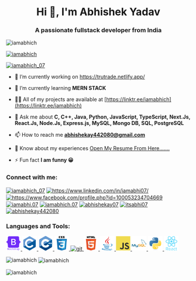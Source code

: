 <!--
  ### Hi there 👋
-->
<!--
**iamabhiCH/iamabhiCH** is a ✨ _special_ ✨ repository because its `README.md` (this file) appears on your GitHub profile.

Here are some ideas to get you started:

- 🔭 I’m currently working on ...
- 🌱 I’m currently learning ...
- 👯 I’m looking to collaborate on ...
- 🤔 I’m looking for help with ...
- 💬 Ask me about ...
- 📫 How to reach me: ...
- 😄 Pronouns: ...
- ⚡ Fun fact: ...
-->


<h1 align="center">Hi 👋, I'm Abhishek Yadav</h1>
<h3 align="center">A passionate fullstack developer from India</h3>

<p align="left"> <img src="https://komarev.com/ghpvc/?username=iamabhich&label=Profile%20views&color=0e75b6&style=flat" alt="iamabhich" /> </p>

<p align="left"> <a href="https://github.com/ryo-ma/github-profile-trophy"><img src="https://github-profile-trophy.vercel.app/?username=iamabhich" alt="iamabhich" /></a> </p>

<p align="left"> <a href="https://twitter.com/iamabhich_07" target="blank"><img src="https://img.shields.io/twitter/follow/iamabhich_07?logo=twitter&style=for-the-badge" alt="iamabhich_07" /></a> </p>

- 🔭 I’m currently working on https://trutrade.netlify.app/

- 🌱 I’m currently learning **MERN STACK**

- 👨‍💻 All of my projects are available at [https://linktr.ee/iamabhich](https://linktr.ee/iamabhich)

- 💬 Ask me about **C, C++, Java, Python, JavaScript, TypeScript, Next.Js, React.Js, Node.Js, Express.js, MySQL, Mongo DB, SQL, PostgreSQL**

- 📫 How to reach me **abhishekay442080@gmail.com**

- 📄 Know about my experiences [Open My Resume From Here.......](https://drive.google.com/file/d/1vsCdsEtSbjBEtD1TfO2T_eli0eqNH6VD/view?usp=drive_link)

- ⚡ Fun fact **I am funny 😀**

<h3 align="left">Connect with me:</h3>
<p align="left">
<a href="https://twitter.com/iamabhich_07" target="blank"><img align="center" src="https://raw.githubusercontent.com/rahuldkjain/github-profile-readme-generator/master/src/images/icons/Social/twitter.svg" alt="iamabhich_07" height="30" width="40" /></a>
<a href="https://linkedin.com/in/https://www.linkedin.com/in/iamabhi07/" target="blank"><img align="center" src="https://raw.githubusercontent.com/rahuldkjain/github-profile-readme-generator/master/src/images/icons/Social/linked-in-alt.svg" alt="https://www.linkedin.com/in/iamabhi07/" height="30" width="40" /></a>
<a href="https://fb.com/https://www.facebook.com/profile.php?id=100053234704669" target="blank"><img align="center" src="https://raw.githubusercontent.com/rahuldkjain/github-profile-readme-generator/master/src/images/icons/Social/facebook.svg" alt="https://www.facebook.com/profile.php?id=100053234704669" height="30" width="40" /></a>
<a href="https://instagram.com/iamabhi.07" target="blank"><img align="center" src="https://raw.githubusercontent.com/rahuldkjain/github-profile-readme-generator/master/src/images/icons/Social/instagram.svg" alt="iamabhi.07" height="30" width="40" /></a>
<a href="https://www.youtube.com/c/iamabhich.07" target="blank"><img align="center" src="https://raw.githubusercontent.com/rahuldkjain/github-profile-readme-generator/master/src/images/icons/Social/youtube.svg" alt="iamabhich.07" height="30" width="40" /></a>
<!-- <a href="https://www.codechef.com/users/itsabhi07" target="blank"><img align="center" src="https://cdn.jsdelivr.net/npm/simple-icons@3.1.0/icons/codechef.svg" alt="itsabhi07" height="30" width="40" /></a> -->
<a href="https://www.hackerrank.com/abhishekay07" target="blank"><img align="center" src="https://raw.githubusercontent.com/rahuldkjain/github-profile-readme-generator/master/src/images/icons/Social/hackerrank.svg" alt="abhishekay07" height="30" width="40" /></a>
<a href="https://www.leetcode.com/itsabhi07" target="blank"><img align="center" src="https://raw.githubusercontent.com/rahuldkjain/github-profile-readme-generator/master/src/images/icons/Social/leet-code.svg" alt="itsabhi07" height="30" width="40" /></a>
<a href="https://auth.geeksforgeeks.org/user/abhishekay442080" target="blank"><img align="center" src="https://raw.githubusercontent.com/rahuldkjain/github-profile-readme-generator/master/src/images/icons/Social/geeks-for-geeks.svg" alt="abhishekay442080" height="30" width="40" /></a>
</p>

<h3 align="left">Languages and Tools:</h3>
<p align="left"> <a href="https://getbootstrap.com" target="_blank" rel="noreferrer"> <img src="https://raw.githubusercontent.com/devicons/devicon/master/icons/bootstrap/bootstrap-plain-wordmark.svg" alt="bootstrap" width="40" height="40"/> </a> <a href="https://www.cprogramming.com/" target="_blank" rel="noreferrer"> <img src="https://raw.githubusercontent.com/devicons/devicon/master/icons/c/c-original.svg" alt="c" width="40" height="40"/> </a> <a href="https://www.w3schools.com/cpp/" target="_blank" rel="noreferrer"> <img src="https://raw.githubusercontent.com/devicons/devicon/master/icons/cplusplus/cplusplus-original.svg" alt="cplusplus" width="40" height="40"/> </a> <a href="https://www.w3schools.com/css/" target="_blank" rel="noreferrer"> <img src="https://raw.githubusercontent.com/devicons/devicon/master/icons/css3/css3-original-wordmark.svg" alt="css3" width="40" height="40"/> </a> <a href="https://git-scm.com/" target="_blank" rel="noreferrer"> <img src="https://www.vectorlogo.zone/logos/git-scm/git-scm-icon.svg" alt="git" width="40" height="40"/> </a> <a href="https://www.w3.org/html/" target="_blank" rel="noreferrer"> <img src="https://raw.githubusercontent.com/devicons/devicon/master/icons/html5/html5-original-wordmark.svg" alt="html5" width="40" height="40"/> </a> <a href="https://www.java.com" target="_blank" rel="noreferrer"> <img src="https://raw.githubusercontent.com/devicons/devicon/master/icons/java/java-original.svg" alt="java" width="40" height="40"/> </a> <a href="https://developer.mozilla.org/en-US/docs/Web/JavaScript" target="_blank" rel="noreferrer"> <img src="https://raw.githubusercontent.com/devicons/devicon/master/icons/javascript/javascript-original.svg" alt="javascript" width="40" height="40"/> </a> <a href="https://www.mysql.com/" target="_blank" rel="noreferrer"> <img src="https://raw.githubusercontent.com/devicons/devicon/master/icons/mysql/mysql-original-wordmark.svg" alt="mysql" width="40" height="40"/> </a> <a href="https://www.python.org" target="_blank" rel="noreferrer"> <img src="https://raw.githubusercontent.com/devicons/devicon/master/icons/python/python-original.svg" alt="python" width="40" height="40"/> </a> <a href="https://reactjs.org/" target="_blank" rel="noreferrer"> <img src="https://raw.githubusercontent.com/devicons/devicon/master/icons/react/react-original-wordmark.svg" alt="react" width="40" height="40"/> </a> </p>

<p><img align="left" src="https://github-readme-stats.vercel.app/api/top-langs?username=iamabhich&show_icons=true&locale=en&layout=compact" alt="iamabhich" /></p>

<p>&nbsp;<img align="center" src="https://github-readme-stats.vercel.app/api?username=iamabhich&show_icons=true&locale=en" alt="iamabhich" /></p>

<p><img align="center" src="https://github-readme-streak-stats.herokuapp.com/?user=iamabhich&" alt="iamabhich" /></p>
